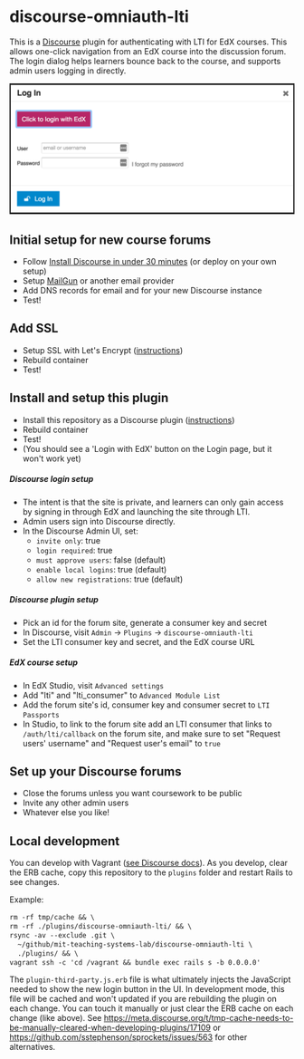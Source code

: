# discourse-omniauth-lti
This is a [Discourse](http://www.discourse.org/) plugin for authenticating with LTI for EdX courses.  This allows one-click navigation from an EdX course into the discussion forum.  The login dialog helps learners bounce back to the course, and supports admin users logging in directly.

![login](docs/login.png)

## Initial setup for new course forums
- Follow [Install Discourse in under 30 minutes](https://blog.discourse.org/2014/04/install-discourse-in-under-30-minutes/) (or deploy on your own setup)
- Setup [MailGun](https://www.mailgun.com/) or another email provider
- Add DNS records for email and for your new Discourse instance
- Test!

## Add SSL
- Setup SSL with Let's Encrypt ([instructions](https://meta.discourse.org/t/setting-up-lets-encrypt/40709))
- Rebuild container
- Test!

## Install and setup this plugin
- Install this repository as a Discourse plugin ([instructions](https://meta.discourse.org/t/install-a-plugin/19157))
- Rebuild container
- Test!
- (You should see a 'Login with EdX' button on the Login page, but it won't work yet)

##### Discourse login setup
- The intent is that the site is private, and learners can only gain access by signing in through EdX and launching the site through LTI.
- Admin users sign into Discourse directly.
- In the Discourse Admin UI, set:
  - `invite only`: true
  - `login required`: true
  - `must approve users`: false (default)
  - `enable local logins`: true (default)
  - `allow new registrations`: true (default)

##### Discourse plugin setup
- Pick an id for the forum site, generate a consumer key and secret
- In Discourse, visit `Admin` -> `Plugins` -> `discourse-omniauth-lti`
- Set the LTI consumer key and secret, and the EdX course URL

##### EdX course setup
- In EdX Studio, visit `Advanced settings`
- Add "lti" and "lti_consumer" to `Advanced Module List`
- Add the forum site's id, consumer key and consumer secret to `LTI Passports`
- In Studio, to link to the forum site add an LTI consumer that links to `/auth/lti/callback` on the forum site, and make sure to set "Request users' username" and "Request user's email" to `true`

## Set up your Discourse forums
- Close the forums unless you want coursework to be public
- Invite any other admin users
- Whatever else you like!


## Local development
You can develop with Vagrant ([see Discourse docs](https://github.com/discourse/discourse/blob/master/docs/VAGRANT.md)).  As you develop, clear the ERB cache, copy this repository to the `plugins` folder and restart Rails to see changes.

Example:
```
rm -rf tmp/cache && \
rm -rf ./plugins/discourse-omniauth-lti/ && \
rsync -av --exclude .git \
  ~/github/mit-teaching-systems-lab/discourse-omniauth-lti \
  ./plugins/ && \
vagrant ssh -c 'cd /vagrant && bundle exec rails s -b 0.0.0.0'
```

The `plugin-third-party.js.erb` file is what ultimately injects the JavaScript needed to show the new login button in the UI.  In development mode, this file will be cached and won't updated if you are rebuilding the plugin on each change.  You can touch it manually or just clear the ERB cache on each change (like above).  See https://meta.discourse.org/t/tmp-cache-needs-to-be-manually-cleared-when-developing-plugins/17109 or https://github.com/sstephenson/sprockets/issues/563 for other alternatives.